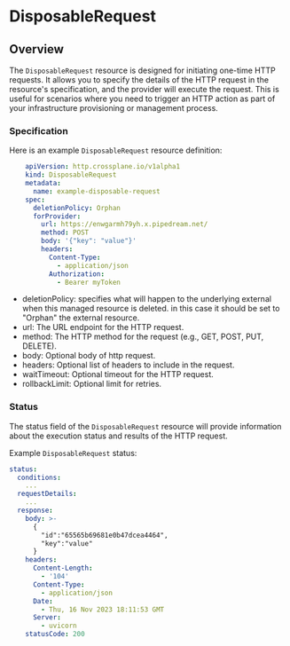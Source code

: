 # DisposableRequest

## Overview

The `DisposableRequest` resource is designed for initiating one-time HTTP requests. It allows you to specify the details of the HTTP request in the resource's specification, and the provider will execute the request. This is useful for scenarios where you need to trigger an HTTP action as part of your infrastructure provisioning or management process.


### Specification

Here is an example `DisposableRequest` resource definition:
```yaml
    apiVersion: http.crossplane.io/v1alpha1
    kind: DisposableRequest
    metadata:
      name: example-disposable-request
    spec:
      deletionPolicy: Orphan
      forProvider:
        url: https://enwgarmh79yh.x.pipedream.net/
        method: POST
        body: '{"key": "value"}'
        headers:
          Content-Type:
            - application/json
          Authorization:
            - Bearer myToken
```

-  deletionPolicy: specifies what will happen to the underlying external when this managed resource is   deleted. in this case it should be set to "Orphan" the external resource.
-  url: The URL endpoint for the HTTP request.
-  method: The HTTP method for the request (e.g., GET, POST, PUT, DELETE).
-  body: Optional body of http request.
-  headers: Optional list of headers to include in the request.
-  waitTimeout: Optional timeout for the HTTP request.
-  rollbackLimit: Optional limit for retries.


### Status
The status field of the `DisposableRequest` resource will provide information about the execution status and results of the HTTP request.

Example `DisposableRequest` status:
  ```yaml
  status:
    conditions:
      ...
    requestDetails:
      ...
    response:
      body: >-
        {
          "id":"65565b69681e0b47dcea4464",
          "key":"value"
        }
      headers:
        Content-Length:
          - '104'
        Content-Type:
          - application/json
        Date:
          - Thu, 16 Nov 2023 18:11:53 GMT
        Server:
          - uvicorn
      statusCode: 200
  ```
